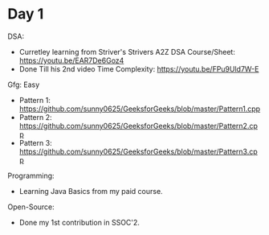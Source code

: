 # Day 1
DSA:
- Curretley learning from Striver's Strivers A2Z DSA Course/Sheet: https://youtu.be/EAR7De6Goz4
- Done Till his 2nd video Time Complexity: https://youtu.be/FPu9Uld7W-E

Gfg: Easy
- Pattern 1: https://github.com/sunny0625/GeeksforGeeks/blob/master/Pattern1.cpp
- Pattern 2: https://github.com/sunny0625/GeeksforGeeks/blob/master/Pattern2.cpp
- Pattern 3: https://github.com/sunny0625/GeeksforGeeks/blob/master/Pattern3.cpp

Programming:
- Learning Java Basics from my paid course.

Open-Source:
- Done my 1st contribution in SSOC'2. 
